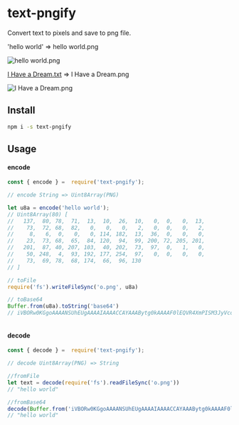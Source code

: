 

# text-pngify

Convert text to pixels and save to png file.

'hello world' => hello world.png

![hello world.png](https://img.alicdn.com/imgextra/i1/583325539/O1CN01bfzS8V1qmuQ8peJz8_!!583325539.png)


[I Have a Dream.txt](https://github.com/fengdi/text-pngify/tree/master/test) => I Have a Dream.png

![I Have a Dream.png](https://img.alicdn.com/imgextra/i4/583325539/O1CN014YT3mm1qmuQ6aCw1d_!!583325539.png)





## Install

```sh
npm i -s text-pngify
```

## Usage

#### encode
```javascript
const { encode } =  require('text-pngify');

// encode String => Uint8Array(PNG)

let u8a = encode('hello world');
// Uint8Array(80) [
//   137,  80, 78,  71,  13,  10,  26,  10,   0,  0,   0,  13,
//    73,  72, 68,  82,   0,   0,   0,   2,   0,  0,   0,   2,
//     8,   6,  0,   0,   0, 114, 182,  13,  36,  0,   0,   0,
//    23,  73, 68,  65,  84, 120,  94,  99, 200, 72, 205, 201,
//   201,  87, 40, 207, 103,  40, 202,  73,  97,  0,   1,   0,
//    50, 248,  4,  93, 192, 177, 254,  97,   0,  0,   0,   0,
//    73,  69, 78,  68, 174,  66,  96, 130
// ]

// toFile
require('fs').writeFileSync('o.png', u8a)

// toBase64
Buffer.from(u8a).toString('base64')
// iVBORw0KGgoAAAANSUhEUgAAAAIAAAACCAYAAABytg0kAAAAF0lEQVR4XmPISM3JyVcoz2coyklhAAEAMvgEXcCx/mEAAAAASUVORK5CYII=



```

#### decode
```javascript
const { decode } =  require('text-pngify');

// decode Uint8Array(PNG) => String

//fromFile
let text = decode(require('fs').readFileSync('o.png'))
// "hello world"

//fromBase64
decode(Buffer.from('iVBORw0KGgoAAAANSUhEUgAAAAIAAAACCAYAAABytg0kAAAAF0lEQVR4XmPISM3JyVcoz2coyklhAAEAMvgEXcCx/mEAAAAASUVORK5CYII=','base64'))
// "hello world"

```



